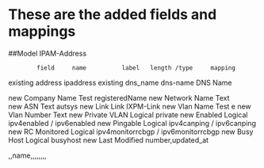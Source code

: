 # These are the added fields and mappings
##Model IPAM-Address

            field     name          label   length /type     mapping
existing    address               ipaddress 
existing    dns_name  dns-name      DNS Name

new Company Name  Test    registeredName
new   Network Name  Text  
new   ASN   Text    autsys
new   Link  Link  IXPM-Link
new   Vlan Name Test  e
new   Vlan Number Text
new   Private VLAN  Logical private
new     Enabled Logical   ipv4enabled / ipv6enabled
new Pingable Logical  ipv4canping / ipv6canping
new RC Monitored  Logical ipv4monitorrcbgp / ipv6monitorrcbgp
new   Busy Host Logical   busyhost
new   Last Modified  number,updated_at

,,name,,,,,,,,


